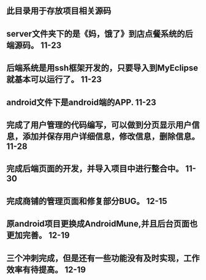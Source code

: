 ## 此目录用于存放项目相关源码
## server文件夹下的是《妈，饿了》到店点餐系统的后端源码。    11-23
## 后端系统是用ssh框架开发的，只要导入到MyEclipse就基本可以运行了。       11-23
## android文件下是android端的APP.     11-23
## 完成了用户管理的代码编写，可以做到分页显示用户信息，添加并保存用户详细信息，修改信息，删除信息。  11-28
## 完成后端页面的开发，并导入项目中进行整合中。 11-30
## 完成商铺的管理页面和修复部分BUG。  12-15
## 原android项目更换成AndroidMune,并且后台页面也更加完善。  12-19
## 三个冲刺完成，但是还有一些功能没有及时实现，工作效率有待提高。  12-19